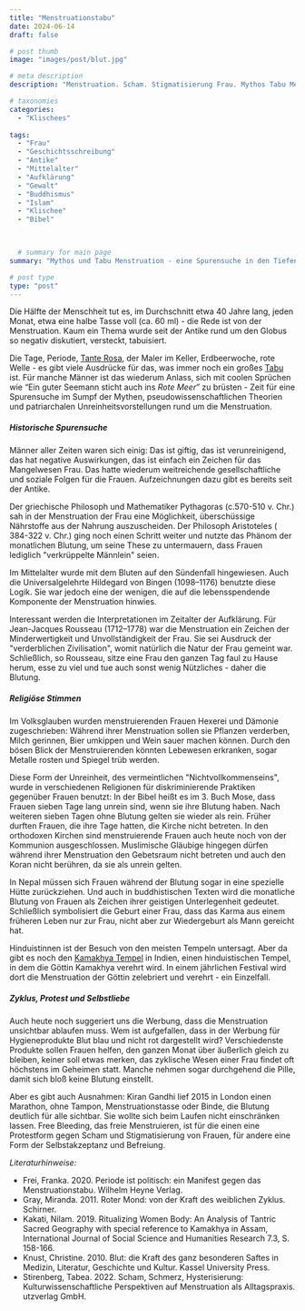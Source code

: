 ```yaml
---
title: "Menstruationstabu"
date: 2024-06-14
draft: false

# post thumb
image: "images/post/blut.jpg"

# meta description
description: "Menstruation. Scham. Stigmatisierung Frau. Mythos Tabu Menstruation. Tage. Periode. Tante Rosa. Erdbeerwoche. Maler im Keller. Pythagoras. Aristoteles. Jean-Jacques Rousseau. Hildegard von Bingen. Christentum. Judentum. Islam. Buddhismus. Hinduismus. Tempel der Menstruation. Kamakhya. Free Bleeding. Freies Menstruieren. Kiran Gandhi."

# taxonomies
categories:
  - "Klischees"
  
tags:
  - "Frau"
  - "Geschichtsschreibung"
  - "Antike"
  - "Mittelalter"
  - "Aufklärung"
  - "Gewalt"
  - "Buddhismus"
  - "Islam"
  - "Klischee"
  - "Bibel"


  
  # summary for main page
summary: "Mythos und Tabu Menstruation - eine Spurensuche in den Tiefen der blutigen Frauenwelten, die doch ein Symbol des Lebens und der Erhaltung unserer Spezies ist."

# post type
type: "post"
---
```


Die Hälfte der Menschheit tut es, im Durchschnitt etwa 40 Jahre lang, jeden Monat, etwa eine halbe Tasse voll (ca. 60 ml) - die Rede ist von der Menstruation. Kaum ein Thema wurde seit der Antike rund um den Globus so negativ diskutiert, versteckt, tabuisiert.

Die Tage, Periode, [Tante Rosa](https://www.unicross.uni-freiburg.de/tante-rosa-auf-der-spur/), der Maler im Keller, Erdbeerwoche, rote Welle - es gibt viele Ausdrücke für das, was immer noch ein großes [Tabu](https://www.unicross.uni-freiburg.de/die-menstruation-brich-mit-uns-das-tabu/) ist. Für manche Männer ist das wiederum Anlass, sich mit coolen Sprüchen wie “Ein guter Seemann sticht auch ins *Rote Meer*” zu brüsten - Zeit für eine Spurensuche im Sumpf der Mythen, pseudowissenschaftlichen Theorien und patriarchalen Unreinheitsvorstellungen rund um die Menstruation.

##### Historische Spurensuche

Männer aller Zeiten waren sich einig: Das ist giftig, das ist verunreinigend, das hat negative Auswirkungen, das ist einfach ein Zeichen für das Mangelwesen Frau. Das hatte wiederum weitreichende gesellschaftliche und soziale Folgen für die Frauen. Aufzeichnungen dazu gibt es bereits seit der Antike.

Der griechische Philosoph und Mathematiker Pythagoras (c.570-510 v. Chr.) sah in der Menstruation der Frau eine Möglichkeit, überschüssige Nährstoffe aus der Nahrung auszuscheiden. Der Philosoph Aristoteles ( 384-322 v. Chr.) ging noch einen Schritt weiter und nutzte das Phänom der monatlichen Blutung, um seine These zu untermauern, dass Frauen lediglich "verkrüppelte Männlein" seien.

Im Mittelalter wurde mit dem Bluten auf den Sündenfall hingewiesen. Auch die Universalgelehrte Hildegard von Bingen (1098–1176) benutzte diese Logik. Sie war jedoch eine der wenigen, die auf die lebensspendende Komponente der Menstruation hinwies.

Interessant werden die Interpretationen im Zeitalter der Aufklärung. Für Jean-Jacques Rousseau (1712–1778) war die Menstruation ein Zeichen der Minderwertigkeit und Unvollständigkeit der Frau. Sie sei Ausdruck der "verderblichen Zivilisation", womit natürlich die Natur der Frau gemeint war. Schließlich, so Rousseau, sitze eine Frau den ganzen Tag faul zu Hause herum, esse zu viel und tue auch sonst wenig Nützliches - daher die Blutung.

##### Religiöse Stimmen

Im Volksglauben wurden menstruierenden Frauen Hexerei und Dämonie zugeschrieben: Während ihrer Menstruation sollen sie Pflanzen verderben, Milch gerinnen, Bier umkippen und Wein sauer machen können. Durch den bösen Blick der Menstruierenden könnten Lebewesen erkranken, sogar Metalle rosten und Spiegel trüb werden. 

Diese Form der Unreinheit, des vermeintlichen "Nichtvollkommenseins", wurde in verschiedenen Religionen für diskriminierende Praktiken gegenüber Frauen benutzt: In der Bibel heißt es im 3. Buch Mose, dass Frauen sieben Tage lang unrein sind, wenn sie ihre Blutung haben. Nach weiteren sieben Tagen ohne Blutung gelten sie wieder als rein. Früher durften Frauen, die ihre Tage hatten, die Kirche nicht betreten. In den orthodoxen Kirchen sind menstruierende Frauen auch heute noch von der Kommunion ausgeschlossen. Muslimische Gläubige hingegen dürfen während ihrer Menstruation den Gebetsraum nicht betreten und auch den Koran nicht berühren, da sie als unrein gelten.

In Nepal müssen sich Frauen während der Blutung sogar in eine spezielle Hütte zurückziehen. Und auch in buddhistischen Texten wird die monatliche Blutung von Frauen als Zeichen ihrer geistigen Unterlegenheit gedeutet. Schließlich symbolisiert die Geburt einer Frau, dass das Karma aus einem früheren Leben nur zur Frau, nicht aber zur Wiedergeburt als Mann gereicht hat.

Hinduistinnen ist der Besuch von den meisten Tempeln untersagt. Aber da gibt es noch den [Kamakhya Tempel](https://www.nationalgeographic.de/geschichte-und-kultur/2023/03/blut-und-scham-wie-die-menstruation-zum-tabuthema-wurde-religion-patriarchat-wissenschaft-medizin) in Indien, einen hinduistischen Tempel, in dem die Göttin Kamakhya verehrt wird. In einem jährlichen Festival wird dort die Menstruation der Göttin zelebriert und verehrt - ein Einzelfall.

##### Zyklus, Protest und Selbstliebe

Auch heute noch suggeriert uns die Werbung, dass die Menstruation unsichtbar ablaufen muss. Wem ist aufgefallen, dass in der Werbung für Hygieneprodukte Blut blau und nicht rot dargestellt wird? Verschiedenste Produkte sollen Frauen helfen, den ganzen Monat über äußerlich gleich zu bleiben, keiner soll etwas merken, das zyklische Wesen einer Frau findet oft höchstens im Geheimen statt. Manche nehmen sogar durchgehend die Pille, damit sich bloß keine Blutung einstellt.

Aber es gibt auch Ausnahmen: Kiran Gandhi lief 2015 in London einen Marathon, ohne Tampon, Menstruationstasse oder Binde, die Blutung deutlich für alle sichtbar. Sie wollte sich beim Laufen nicht einschränken lassen. Free Bleeding, das freie Menstruieren, ist für die einen eine Protestform gegen Scham und Stigmatisierung von Frauen, für andere eine Form der Selbstakzeptanz und Befreiung.

*Literaturhinweise:*
- Frei, Franka. 2020. Periode ist politisch: ein Manifest gegen das Menstruationstabu. Wilhelm Heyne Verlag.
- Gray, Miranda. 2011. Roter Mond: von der Kraft des weiblichen Zyklus. Schirner.
- Kakati, Nilam. 2019. Ritualizing Women Body: An Analysis of Tantric Sacred Geography with special reference to Kamakhya in Assam, International Journal of Social Science and Humanities Research 7.3, S. 158-166.
- Knust, Christine. 2010. Blut: die Kraft des ganz besonderen Saftes in Medizin, Literatur, Geschichte und Kultur. Kassel University Press.
- Stirenberg, Tabea. 2022. Scham, Schmerz, Hysterisierung: Kulturwissenschaftliche Perspektiven auf Menstruation als Alltagspraxis. utzverlag GmbH.




